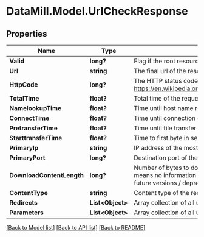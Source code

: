 # DataMill.Model.UrlCheckResponse
## Properties

Name | Type | Description | Notes
------------ | ------------- | ------------- | -------------
**Valid** | **long?** | Flag if the root resource (website) is valid or not [0, 1] | 
**Url** | **string** | The final url of the resource | 
**HttpCode** | **long?** | The HTTP status code according to https://en.wikipedia.org/wiki/List_of_HTTP_status_codes | 
**TotalTime** | **float?** | Total time of the request in seconds | 
**NamelookupTime** | **float?** | Time until host name resolved in seconds | 
**ConnectTime** | **float?** | Time until connection established in seconds | 
**PretransferTime** | **float?** | Time until file transfer began in seconds | 
**StarttransferTime** | **float?** | Time to first byte in seconds | 
**PrimaryIp** | **string** | IP address of the most recent connection | 
**PrimaryPort** | **long?** | Destination port of the connection | 
**DownloadContentLength** | **long?** | Number of bytes to download from the resource (-1 means no information available; will be removed in future versions / deprecated) | 
**ContentType** | **string** | Content type of the requested resource | 
**Redirects** | **List&lt;Object&gt;** | Array collection of all urls including redirects | 
**Parameters** | **List&lt;Object&gt;** | Array collection of all url parameters | 

[[Back to Model list]](../README.md#documentation-for-models) [[Back to API list]](../README.md#documentation-for-api-endpoints) [[Back to README]](../README.md)

